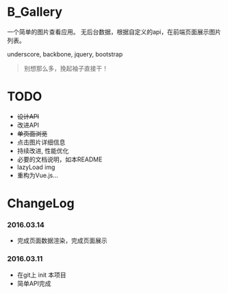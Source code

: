 # B_Gallery
一个简单的图片查看应用。
无后台数据，根据自定义的api，在前端页面展示图片列表。

underscore, backbone, jquery, bootstrap

> 别想那么多，挽起袖子直接干！

# TODO
- ~~设计API~~
- 改进API
- ~~单页面浏览~~
- 点击图片详细信息
- 持续改进, 性能优化
- 必要的文档说明，如本README
- lazyLoad img
- 重构为Vue.js...

# ChangeLog

### 2016.03.14
- 完成页面数据渲染，完成页面展示
### 2016.03.11
- 在git上 init 本项目
- 简单API完成